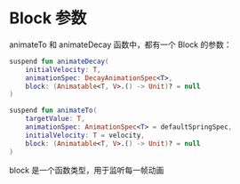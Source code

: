 # Block 参数

animateTo 和 animateDecay 函数中，都有一个 Block 的参数：

```kotlin
suspend fun animateDecay(  
    initialVelocity: T,  
    animationSpec: DecayAnimationSpec<T>,  
    block: (Animatable<T, V>.() -> Unit)? = null  
)

suspend fun animateTo(  
    targetValue: T,  
    animationSpec: AnimationSpec<T> = defaultSpringSpec,  
    initialVelocity: T = velocity,  
    block: (Animatable<T, V>.() -> Unit)? = null  
)
```

block 是一个函数类型，用于监听每一帧动画

